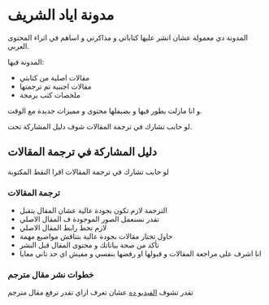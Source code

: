 # مدونة اياد الشريف

المدونة دي معمولة عشان انشر عليها كتاباتي و مذاكرتي و اساهم في اثراء المحتوى العربي.

المدونة فيها:

- مقالات اصلية من كتابتي
- مقالات اجنبية تم ترجمتها
- ملخصات كتب برمجة

و انا مازلت بطور فيها و بضيفلها محتوى و مميزات جديدة مع الوقت.

لو حابب تشارك في ترجمة المقالات شوف دليل المشاركة تحت.

## دليل المشاركة في ترجمة المقالات

لو حابب تشارك في ترجمة المقالات اقرا النقط المكتوبة

### ترجمة المقالات

- الترجمة لازم تكون بجودة عالية عشان المقال يتقبل
- تقدر نسنعمل الصور الموجودة ف المقال الاصلي
- لازم تحط رابط المقال الاصلي
- حاول تختار مقالات بجودة عالية بتناقش مواضيع مهمة
- تأكد من صحة بياناتك و محتوى المقال قبل النشر
- انا اشرف على مراجعة المقالات و قبولها او رفضها بنفسي و مفيش اي حد تاني معايا

### خطوات نشر مقال مترجم

تقدر تشوف [الفيديو ده](https://youtu.be/zrNGnrfSTQ0) عشان تعرف ازاي تقدر ترفع مقال مترجم
